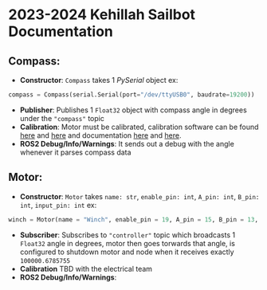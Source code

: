 # 2023-2024 Kehillah Sailbot Documentation

## Compass:
- **Constructor**: `Compass` takes 1 *PySerial* object ex:
```python 
compass = Compass(serial.Serial(port="/dev/ttyUSB0", baudrate=19200))
```
- **Publisher**: Publishes 1 `Float32` object with compass angle in degrees under the `"compass"` topic
- **Calibration**: Motor must be calibrated, calibration software can be found [here](https://www.wit-motion.com/searchq.html) and [here](https://drive.google.com/drive/u/0/folders/1I6sBC-8Q3_vtY-GrFDZbWJZJFk7UnNfO) and documentation [here](https://drive.google.com/drive/folders/1V7vE1aCca5QXJfwsxnFihDbj0dZtanuF) and [here](https://m.media-amazon.com/images/I/B164cgpgHQS.pdf).
- **ROS2 Debug/Info/Warnings**: It sends out a debug with the angle whenever it parses compass data

## Motor:
- **Constructor**: `Motor` takes `name: str`, `enable_pin: int`, `A_pin: int`, `B_pin: int`, `input_pin: int` ex: 
```python
winch = Motor(name = "Winch", enable_pin = 19, A_pin = 15, B_pin = 13, input_pin = 11)
```
- **Subscriber**: Subscribes to `"controller"` topic which broadcasts 1 `Float32` angle in degrees, motor then goes torwards that angle, is configured to shutdown motor and node when it receives exactly `100000.6785755`
- **Calibration** TBD with the electrical team
- **ROS2 Debug/Info/Warnings**:
